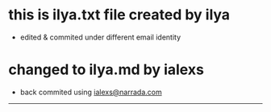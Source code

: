 # this is ilya.txt file created by ilya
- edited & commited under different email identity

# changed to ilya.md by ialexs

- back commited using ialexs@narrada.com
---



